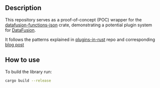 ## Description
This repository serves as a proof-of-concept (POC) wrapper for the [datafusion-functions-json](https://crates.io/crates/datafusion-functions-json) crate, demonstrating a potential plugin system for [DataFusion](https://datafusion.apache.org/).

It follows the patterns explained in [plugins-in-rust](https://github.com/Michael-F-Bryan/plugins_in_rust) repo and 
corresponding [blog post](https://adventures.michaelfbryan.com/posts/plugins-in-rust/)

## How to use 
To build the library run:

```bash
cargo build --release
```